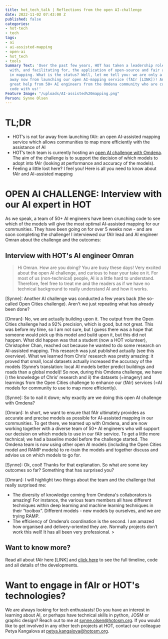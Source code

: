 ```yaml
---
title: hot_tech_talk | Reflections from the open AI-challenge
date: 2022-11-02 07:43:00 Z
published: false
categories:
- hot-tech
- tech
tags:
- ai
- ai-assisted-mapping
- open-ai
- hot_tech
- tools
Summary Text: 'Over the past few years, HOT has taken a leadership role in experimenting
  with, and facilitating for, the application of open-source and fair artificial intelligence
  in mapping. What is the status? Well, let me tell you: we are only a few months
  away now from launching our open AI-mapping service (fAIr [LINK])! And we are getting
  great help from 50+ AI engineers from the Omdena community who are currently crunching
  code with us!'
Feature Image: "/uploads/AI-assisted%20mapping.png"
Person: Synne Olsen
---
```


# TL;DR

* HOT’s is not far away from launching fAIr: an open AI-assisted mapping service which allows communities to map more efficiently with the assistance of AI 
* HOT’s tech team is currently hosting an [open AI challenge with Omdena](https://omdena.com/projects/mapping-tool-for-disaster-management/). The aim of the challenge is to support the decision of which models to adopt into fAIr (looking at performance and accuracy of the models).
* Feeling a little lost here? I feel you! Here is all you need to know about fAIr and AI-assisted mapping 

# OPEN AI CHALLENGE: Interview with our AI expert in HOT

As we speak, a team of 50+ AI engineers have been crunching code to see which of the models will give the most optimal AI-assisted mapping for our communities. They have been going on for over 5 weeks now - and are soon completing the challenge! I interviewed our fAIr lead and AI engineer Omran about the challenge and the outcomes:

## Interview with HOT's AI engineer Omran

> Hi Omran. How are you doing? You are busy these days! Very excited about the open AI challenge, and curious to hear your take on it.  For most of us (non-technical) people, AI is a little hard to understand.  Therefore, feel free to treat me and the readers as if we have no technical background to really understand AI and how it works. 

[Synne]: Another AI challenge was conducted a few years back (the so-called Open Cities challenge). Aren't we just repeating what has already been done?

[Omran]: No, we are actually building upon it. The output from the Open Cities challenge had a 92% precision, which is good, but not great. This was before my time, so I am not sure, but I guess there was a hope that someone would pick up this model and build upon it, but this did not happen. What did happen was that a student (now a HOT volunteer), Christopher Chan, reached out because he wanted to do some research on AI-assisted mapping. This research was just published actually (see this overview). What we learned from Chris’ research was pretty amazing: it proved that small, local datasets actually increased the accuracy of the models (Synne’s translation: local AI models better predict buildings and roads than a global model)! So now, during this Omdena challenge, we have i) the knowledge of Chris’ research and ii) the datasets (=imagery) and learnings from the Open Cities challenge to enhance our (fAIr) services (=AI models for community to use to map more efficiently).

[Synne]: So to nail it down; why exactly are we doing this open AI challenge with Omdena?

[Omran]: In short, we want to ensure that fAIr ultimately provides as accurate and precise models as possible for AI-assisted mapping in our communities. To get there, we teamed up with Omdena, and are now working together with a diverse team of 50+ AI engineers who will support our decision on which models to use in our fAIr service. To get a little more technical; we had a baseline model before the challenge started. The Omdena team is now using other open AI models (including the Open Cities model and RAMP models) to re-train the models and together discuss and advise us on which models to go for.

[Synne]: Ok, cool! Thanks for that explanation. So what are some key outcomes so far? Something that has surprised you? 

[Omran]: I will highlight two things about the team and the challenge that really surprised me:
* The diversity of knowledge coming from Omdena's collaborators is amazing! For instance, the various team members all have different techniques within deep learning and machine learning techniques in their  “toolbox”. Different models - new models by ourselves, and we are trying RAMP.
* The efficiency of Omdena’s coordination is the second. I am amazed how organised and delivery-oriented they are. Normally projects don’t work this well! It has all been very professional. > 

## Want to know more?
Read all about fAIr here [LINK] and [click here](https://docs.google.com/presentation/d/1kR2Gezh3yOhEZBSjtoJR37rJ1JX9Q3m6T43BO55puIU/edit?usp=sharing) to see the full timeline, code and all details of the developments.

# Want to engage in fAIr or HOT's technologies?
We are always looking for tech enthusiasts! Do you have an interest in learning about AI, or perhaps have technical skills in python, JOSM or graphic design? Reach out to me at synne.olsen@hotosm.org. If you would like to get involved in any other tech projects at HOT, contact our colleague Petya Kangalova at petya.kangalova@hotosm.org. 